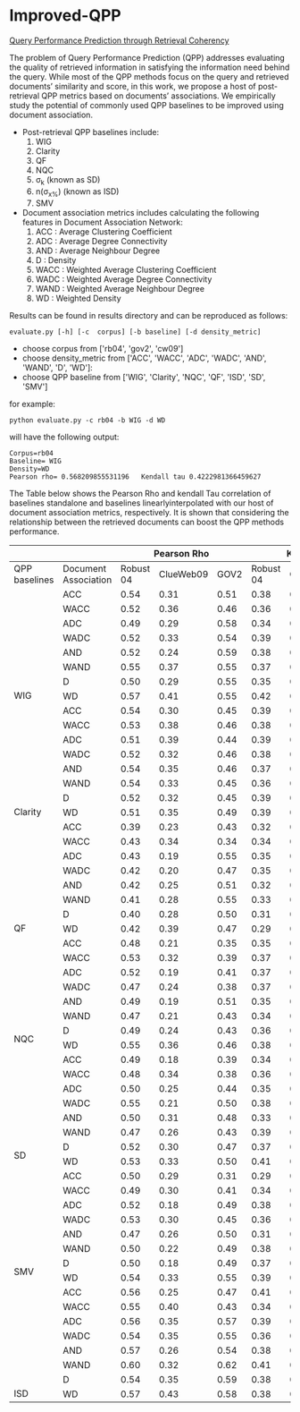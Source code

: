 
# Improved-QPP
[Query Performance Prediction through Retrieval Coherency](https://link.springer.com/content/pdf/10.1007/978-3-030-72240-1_15.pdf)

The problem of Query Performance Prediction (QPP) addresses evaluating the quality of retrieved information in satisfying the information need behind the query. While most of the QPP methods focus on the query and retrieved documents’ similarity and score, in this work, we propose a host of post-retrieval QPP metrics based on documents’ associations. We empirically study the potential of commonly used QPP baselines to be improved using document association. 

- Post-retrieval QPP baselines include:
  1. WIG
  2. Clarity
  3. QF
  4. NQC
  5. σ<sub>k</sub> (known as SD)
  6. n(σ<sub>x%</sub>) (known as ISD)
  7. SMV 
- Document association metrics includes calculating the following features in Document Association Network:
  1. ACC : Average Clustering Coefficient
  2. ADC : Average Degree Connectivity
  3. AND : Average Neighbour Degree
  4. D :  Density
  5. WACC : Weighted Average Clustering Coefficient
  6. WADC : Weighted Average Degree Connectivity
  7. WAND : Weighted Average Neighbour Degree
  8. WD :  Weighted Density
  

 
Results can be found in results directory and can be reproduced as follows: 
```
evaluate.py [-h] [-c  corpus] [-b baseline] [-d density_metric]
```

 - choose corpus from ['rb04', 'gov2', 'cw09']
 - choose density_metric from ['ACC', 'WACC', 'ADC', 'WADC', 'AND', 'WAND', 'D', 'WD']:
 - choose QPP baseline from ['WIG', 'Clarity', 'NQC', 'QF', 'ISD', 'SD', 'SMV']

for example: 

```
python evaluate.py -c rb04 -b WIG -d WD
```

will have the following output:

```
Corpus=rb04
Baseline= WIG
Density=WD
Pearson rho= 0.568209855531196   Kendall tau 0.4222981366459627
```


 The Table below shows the Pearson Rho and kendall Tau correlation of baselines standalone and baselines linearlyinterpolated with our host of document association metrics, respectively. It is shown that considering the relationship between the retrieved documents can boost the QPP methods performance. 


<table class="tg">
<thead>
  <tr>
    <th class="tg-0pky"></th>
    <th class="tg-0pky"></th>
    <th class="tg-c3ow" colspan="3"><span style="font-weight:bold">Pearson Rho</span></th>
    <th class="tg-c3ow" colspan="3"><span style="font-weight:bold">Kendall Tau</span></th>
  </tr>
</thead>
<tbody>
  <tr>
    <td class="tg-0pky">QPP baselines</td>
    <td class="tg-0pky">Document Association</td>
    <td class="tg-0pky">Robust 04</td>
    <td class="tg-0pky">ClueWeb09</td>
    <td class="tg-0pky">GOV2</td>
    <td class="tg-0pky">Robust 04</td>
    <td class="tg-0pky">ClueWeb09</td>
    <td class="tg-0pky">GOV2</td>
  </tr>
    <tr>
    <td class="tg-0pky" rowspan="9"><br><br><br><br><br><br><br><br><br>WIG<br></td>
  </tr>
  <tr>
    <td class="tg-0pky">ACC</td>
    <td class="tg-0pky">0.54</td>
    <td class="tg-0pky">0.31</td>
    <td class="tg-0pky">0.51</td>
    <td class="tg-0pky">0.38</td>
    <td class="tg-0pky">0.23</td>
    <td class="tg-0pky">0.36</td>
  </tr>
  <tr>
    <td class="tg-0pky">WACC</td>
    <td class="tg-4yk9">0.52</td>
    <td class="tg-4yk9">0.36</td>
    <td class="tg-4yk9">0.46</td>
    <td class="tg-4yk9">0.36</td>
    <td class="tg-4yk9">0.24</td>
    <td class="tg-4yk9">0.31</td>
  </tr>
  <tr>
    <td class="tg-0pky">ADC</td>
    <td class="tg-0pky">0.49</td>
    <td class="tg-0pky">0.29</td>
    <td class="tg-0pky">0.58</td>
    <td class="tg-0pky">0.34</td>
    <td class="tg-0pky">0.21</td>
    <td class="tg-0pky">0.39</td>
  </tr>
  <tr>
    <td class="tg-0pky">WADC</td>
    <td class="tg-4yk9">0.52</td>
    <td class="tg-4yk9">0.33</td>
    <td class="tg-4yk9">0.54</td>
    <td class="tg-4yk9">0.39</td>
    <td class="tg-4yk9">0.22</td>
    <td class="tg-4yk9">0.46</td>
  </tr>
  <tr>
    <td class="tg-0pky">AND</td>
    <td class="tg-0pky">0.52</td>
    <td class="tg-0pky">0.24</td>
    <td class="tg-0pky">0.59</td>
    <td class="tg-0pky">0.38</td>
    <td class="tg-0pky">0.16</td>
    <td class="tg-0pky">0.46</td>
  </tr>
  <tr>
    <td class="tg-0pky">WAND</td>
    <td class="tg-4yk9">0.55</td>
    <td class="tg-4yk9">0.37</td>
    <td class="tg-4yk9">0.55</td>
    <td class="tg-4yk9">0.37</td>
    <td class="tg-w262">0.25</td>
    <td class="tg-4yk9">0.42</td>
  </tr>
  <tr>
    <td class="tg-0pky">D</td>
    <td class="tg-0pky">0.50</td>
    <td class="tg-0pky">0.29</td>
    <td class="tg-0pky">0.55</td>
    <td class="tg-0pky">0.35</td>
    <td class="tg-0pky">0.19</td>
    <td class="tg-0pky">0.41</td>
  </tr>
  <tr>
    <td class="tg-0pky">WD</td>
    <td class="tg-0pky">0.57</td>
    <td class="tg-0pky">0.41</td>
    <td class="tg-0pky">0.55</td>
    <td class="tg-0pky">0.42</td>
    <td class="tg-0pky">0.24</td>
    <td class="tg-0pky">0.42</td>
  </tr>
  <tr>
    <td class="tg-0pky" rowspan="9"><br><br><br><br><br><br><br><br><br>Clarity<br></td>
  </tr>
  <tr>
    <td class="tg-0pky">ACC</td>
    <td class="tg-0pky">0.54</td>
    <td class="tg-0pky">0.30</td>
    <td class="tg-0pky">0.45</td>
    <td class="tg-0pky">0.39</td>
    <td class="tg-0pky">0.22</td>
    <td class="tg-0pky">0.32</td>
  </tr>
  <tr>
    <td class="tg-0pky">WACC</td>
    <td class="tg-4yk9">0.53</td>
    <td class="tg-4yk9">0.38</td>
    <td class="tg-4yk9">0.46</td>
    <td class="tg-4yk9">0.38</td>
    <td class="tg-4yk9">0.19</td>
    <td class="tg-4yk9">0.33</td>
  </tr>
  <tr>
    <td class="tg-0pky">ADC</td>
    <td class="tg-0pky">0.51</td>
    <td class="tg-0pky">0.39</td>
    <td class="tg-0pky">0.44</td>
    <td class="tg-0pky">0.39</td>
    <td class="tg-0pky">0.27</td>
    <td class="tg-0pky">0.32</td>
  </tr>
  <tr>
    <td class="tg-0pky">WADC</td>
    <td class="tg-4yk9">0.52</td>
    <td class="tg-4yk9">0.32</td>
    <td class="tg-4yk9">0.46</td>
    <td class="tg-4yk9">0.38</td>
    <td class="tg-4yk9">0.21</td>
    <td class="tg-4yk9">0.30</td>
  </tr>
  <tr>
    <td class="tg-0pky">AND</td>
    <td class="tg-0pky">0.54</td>
    <td class="tg-0pky">0.35</td>
    <td class="tg-0pky">0.46</td>
    <td class="tg-0pky">0.37</td>
    <td class="tg-0pky">0.20</td>
    <td class="tg-0pky">0.29</td>
  </tr>
  <tr>
    <td class="tg-0pky">WAND</td>
    <td class="tg-4yk9">0.54</td>
    <td class="tg-4yk9">0.33</td>
    <td class="tg-4yk9">0.45</td>
    <td class="tg-4yk9">0.36</td>
    <td class="tg-4yk9">0.17</td>
    <td class="tg-4yk9">0.28</td>
  </tr>
  <tr>
    <td class="tg-0pky">D</td>
    <td class="tg-0pky">0.52</td>
    <td class="tg-0pky">0.32</td>
    <td class="tg-0pky">0.45</td>
    <td class="tg-0pky">0.39</td>
    <td class="tg-0pky">0.25</td>
    <td class="tg-0pky">0.32</td>
  </tr>
  <tr>
    <td class="tg-0pky">WD</td>
    <td class="tg-0pky">0.51</td>
    <td class="tg-0pky">0.35</td>
    <td class="tg-0pky">0.49</td>
    <td class="tg-0pky">0.39</td>
    <td class="tg-0pky">0.21</td>
    <td class="tg-0pky">0.34</td>
  </tr>
  <tr>
    <td class="tg-0pky" rowspan="9"><br><br><br><br><br><br><br><br><br>QF<br></td>
  </tr>
  <tr>
    <td class="tg-0pky">ACC</td>
    <td class="tg-0pky">0.39</td>
    <td class="tg-0pky">0.23</td>
    <td class="tg-0pky">0.43</td>
    <td class="tg-0pky">0.32</td>
    <td class="tg-0pky">0.14</td>
    <td class="tg-0pky">0.30</td>
  </tr>
  <tr>
    <td class="tg-0pky">WACC</td>
    <td class="tg-4yk9">0.43</td>
    <td class="tg-4yk9">0.34</td>
    <td class="tg-4yk9">0.34</td>
    <td class="tg-4yk9">0.34</td>
    <td class="tg-4yk9">0.21</td>
    <td class="tg-4yk9">0.27</td>
  </tr>
  <tr>
    <td class="tg-0pky">ADC</td>
    <td class="tg-0pky">0.43</td>
    <td class="tg-0pky">0.19</td>
    <td class="tg-0pky">0.55</td>
    <td class="tg-0pky">0.35</td>
    <td class="tg-0pky">0.17</td>
    <td class="tg-0pky">0.38</td>
  </tr>
  <tr>
    <td class="tg-0pky">WADC</td>
    <td class="tg-4yk9">0.42</td>
    <td class="tg-4yk9">0.20</td>
    <td class="tg-4yk9">0.47</td>
    <td class="tg-4yk9">0.35</td>
    <td class="tg-4yk9">0.14</td>
    <td class="tg-4yk9">0.36</td>
  </tr>
  <tr>
    <td class="tg-0pky">AND</td>
    <td class="tg-0pky">0.42</td>
    <td class="tg-0pky">0.25</td>
    <td class="tg-0pky">0.51</td>
    <td class="tg-0pky">0.32</td>
    <td class="tg-0pky">0.17</td>
    <td class="tg-0pky">0.37</td>
  </tr>
  <tr>
    <td class="tg-0pky">WAND</td>
    <td class="tg-4yk9">0.41</td>
    <td class="tg-4yk9">0.28</td>
    <td class="tg-4yk9">0.55</td>
    <td class="tg-4yk9">0.33</td>
    <td class="tg-4yk9">0.17</td>
    <td class="tg-4yk9">0.42</td>
  </tr>
  <tr>
    <td class="tg-0pky">D</td>
    <td class="tg-0pky">0.40</td>
    <td class="tg-0pky">0.28</td>
    <td class="tg-0pky">0.50</td>
    <td class="tg-0pky">0.31</td>
    <td class="tg-0pky">0.15</td>
    <td class="tg-0pky">0.36</td>
  </tr>
  <tr>
    <td class="tg-0pky">WD</td>
    <td class="tg-0pky">0.42</td>
    <td class="tg-0pky">0.39</td>
    <td class="tg-0pky">0.47</td>
    <td class="tg-0pky">0.29</td>
    <td class="tg-0pky">0.24</td>
    <td class="tg-0pky">0.31</td>
  </tr>
  <tr>
    <td class="tg-0pky" rowspan="9"><br><br><br><br><br><br><br><br>NQC</td>
  </tr>
  <tr>
    <td class="tg-0pky">ACC</td>
    <td class="tg-0pky">0.48</td>
    <td class="tg-0pky">0.21</td>
    <td class="tg-0pky">0.35</td>
    <td class="tg-0pky">0.35</td>
    <td class="tg-0pky">0.17</td>
    <td class="tg-0pky">0.27</td>
  </tr>
  <tr>
    <td class="tg-0pky">WACC</td>
    <td class="tg-0pky">0.53</td>
    <td class="tg-0pky">0.32</td>
    <td class="tg-0pky">0.39</td>
    <td class="tg-0pky">0.37</td>
    <td class="tg-0pky">0.25</td>
    <td class="tg-0pky">0.30</td>
  </tr>
  <tr>
    <td class="tg-0pky">ADC</td>
    <td class="tg-0pky">0.52</td>
    <td class="tg-0pky">0.19</td>
    <td class="tg-0pky">0.41</td>
    <td class="tg-0pky">0.37</td>
    <td class="tg-0pky">0.18</td>
    <td class="tg-0pky">0.29</td>
  </tr>
  <tr>
    <td class="tg-0pky">WADC</td>
    <td class="tg-0pky">0.47</td>
    <td class="tg-0pky">0.24</td>
    <td class="tg-0pky">0.38</td>
    <td class="tg-0pky">0.37</td>
    <td class="tg-0pky">0.19</td>
    <td class="tg-0pky">0.24</td>
  </tr>
  <tr>
    <td class="tg-0pky">AND</td>
    <td class="tg-0pky">0.49</td>
    <td class="tg-0pky">0.19</td>
    <td class="tg-0pky">0.51</td>
    <td class="tg-0pky">0.35</td>
    <td class="tg-0pky">0.15</td>
    <td class="tg-0pky">0.36</td>
  </tr>
  <tr>
    <td class="tg-0pky">WAND</td>
    <td class="tg-4yk9">0.47</td>
    <td class="tg-4yk9">0.21</td>
    <td class="tg-4yk9">0.43</td>
    <td class="tg-4yk9">0.34</td>
    <td class="tg-4yk9">0.15</td>
    <td class="tg-4yk9">0.30</td>
  </tr>
  <tr>
    <td class="tg-0pky">D</td>
    <td class="tg-0pky">0.49</td>
    <td class="tg-0pky">0.24</td>
    <td class="tg-0pky">0.43</td>
    <td class="tg-0pky">0.36</td>
    <td class="tg-0pky">0.15</td>
    <td class="tg-0pky">0.27</td>
  </tr>
  <tr>
    <td class="tg-0pky">WD</td>
    <td class="tg-0pky">0.55</td>
    <td class="tg-0pky">0.36</td>
    <td class="tg-0pky">0.46</td>
    <td class="tg-0pky">0.38</td>
    <td class="tg-0pky">0.22</td>
    <td class="tg-0pky">0.39</td>
  </tr>
  <tr>
    <td class="tg-0pky" rowspan="9"><br><br><br><br><br><br><br><br>SD<br></td>
  </tr>
  <tr>
    <td class="tg-0pky">ACC</td>
    <td class="tg-0pky">0.49</td>
    <td class="tg-0pky">0.18</td>
    <td class="tg-0pky">0.39</td>
    <td class="tg-0pky">0.34</td>
    <td class="tg-0pky">0.12</td>
    <td class="tg-0pky">0.28</td>
  </tr>
  <tr>
    <td class="tg-0pky">WACC</td>
    <td class="tg-4yk9">0.48</td>
    <td class="tg-4yk9">0.34</td>
    <td class="tg-4yk9">0.38</td>
    <td class="tg-4yk9">0.36</td>
    <td class="tg-4yk9">0.16</td>
    <td class="tg-4yk9">0.27</td>
  </tr>
  <tr>
    <td class="tg-0pky">ADC</td>
    <td class="tg-0pky">0.50</td>
    <td class="tg-0pky">0.25</td>
    <td class="tg-0pky">0.44</td>
    <td class="tg-0pky">0.35</td>
    <td class="tg-0pky">0.15</td>
    <td class="tg-0pky">0.34</td>
  </tr>
  <tr>
    <td class="tg-0pky">WADC</td>
    <td class="tg-4yk9">0.55</td>
    <td class="tg-4yk9">0.21</td>
    <td class="tg-4yk9">0.50</td>
    <td class="tg-4yk9">0.38</td>
    <td class="tg-4yk9">0.18</td>
    <td class="tg-4yk9">0.33</td>
  </tr>
  <tr>
    <td class="tg-0pky">AND</td>
    <td class="tg-0pky">0.50</td>
    <td class="tg-0pky">0.31</td>
    <td class="tg-0pky">0.48</td>
    <td class="tg-0pky">0.33</td>
    <td class="tg-0pky">0.23</td>
    <td class="tg-0pky">0.35</td>
  </tr>
  <tr>
    <td class="tg-0pky">WAND</td>
    <td class="tg-4yk9">0.47</td>
    <td class="tg-4yk9">0.26</td>
    <td class="tg-4yk9">0.43</td>
    <td class="tg-4yk9">0.39</td>
    <td class="tg-4yk9">0.18</td>
    <td class="tg-4yk9">0.30</td>
  </tr>
  <tr>
    <td class="tg-0pky">D</td>
    <td class="tg-0pky">0.52</td>
    <td class="tg-0pky">0.30</td>
    <td class="tg-0pky">0.47</td>
    <td class="tg-0pky">0.37</td>
    <td class="tg-0pky">0.19</td>
    <td class="tg-0pky">0.34</td>
  </tr>
  <tr>
    <td class="tg-0pky">WD</td>
    <td class="tg-0pky">0.53</td>
    <td class="tg-0pky">0.33</td>
    <td class="tg-0pky">0.50</td>
    <td class="tg-0pky">0.41</td>
    <td class="tg-0pky">0.22</td>
    <td class="tg-0pky">0.36</td>
  </tr>
  <tr>
    <td class="tg-0pky" rowspan="9"><br><br><br><br><br><br><br><br>SMV</td>
  </tr>
  <tr>
    <td class="tg-0pky">ACC</td>
    <td class="tg-0pky">0.50</td>
    <td class="tg-0pky">0.29</td>
    <td class="tg-0pky">0.31</td>
    <td class="tg-0pky">0.29</td>
    <td class="tg-0pky">0.22</td>
    <td class="tg-0pky">0.21</td>
  </tr>
  <tr>
    <td class="tg-0pky">WACC</td>
    <td class="tg-4yk9">0.49</td>
    <td class="tg-4yk9">0.30</td>
    <td class="tg-4yk9">0.41</td>
    <td class="tg-4yk9">0.34</td>
    <td class="tg-4yk9">0.17</td>
    <td class="tg-4yk9">0.29</td>
  </tr>
  <tr>
    <td class="tg-0pky">ADC</td>
    <td class="tg-0pky">0.52</td>
    <td class="tg-0pky">0.18</td>
    <td class="tg-0pky">0.49</td>
    <td class="tg-0pky">0.38</td>
    <td class="tg-0pky">0.16</td>
    <td class="tg-0pky">0.34</td>
  </tr>
  <tr>
    <td class="tg-0pky">WADC</td>
    <td class="tg-4yk9">0.53</td>
    <td class="tg-4yk9">0.30</td>
    <td class="tg-4yk9">0.45</td>
    <td class="tg-4yk9">0.36</td>
    <td class="tg-4yk9">0.22</td>
    <td class="tg-4yk9">0.37</td>
  </tr>
  <tr>
    <td class="tg-0pky">AND</td>
    <td class="tg-0pky">0.47</td>
    <td class="tg-0pky">0.26</td>
    <td class="tg-0pky">0.50</td>
    <td class="tg-0pky">0.31</td>
    <td class="tg-0pky">0.13</td>
    <td class="tg-0pky">0.35</td>
  </tr>
  <tr>
    <td class="tg-0pky">WAND</td>
    <td class="tg-4yk9">0.50</td>
    <td class="tg-4yk9">0.22</td>
    <td class="tg-4yk9">0.49</td>
    <td class="tg-4yk9">0.38</td>
    <td class="tg-4yk9">0.13</td>
    <td class="tg-4yk9">0.39</td>
  </tr>
  <tr>
    <td class="tg-0pky">D</td>
    <td class="tg-0pky">0.50</td>
    <td class="tg-0pky">0.18</td>
    <td class="tg-0pky">0.49</td>
    <td class="tg-0pky">0.37</td>
    <td class="tg-0pky">0.13</td>
    <td class="tg-0pky">0.34</td>
  </tr>
  <tr>
    <td class="tg-0pky">WD</td>
    <td class="tg-0pky">0.54</td>
    <td class="tg-0pky">0.33</td>
    <td class="tg-0pky">0.55</td>
    <td class="tg-0pky">0.39</td>
    <td class="tg-0pky">0.29</td>
    <td class="tg-0pky">0.37</td>
  </tr>
  <tr>
    <td class="tg-0pky" rowspan="9"><br><br><br><br><br><br><br><br><br>ISD<br></td>
  </tr>
  <tr>
    <td class="tg-0pky">ACC</td>
    <td class="tg-0pky">0.56</td>
    <td class="tg-0pky">0.25</td>
    <td class="tg-0pky">0.47</td>
    <td class="tg-0pky">0.41</td>
    <td class="tg-0pky">0.21</td>
    <td class="tg-0pky">0.33</td>
  </tr>
  <tr>
    <td class="tg-0pky">WACC</td>
    <td class="tg-4yk9">0.55</td>
    <td class="tg-bhur">0.40</td>
    <td class="tg-4yk9">0.43</td>
    <td class="tg-4yk9">0.34</td>
    <td class="tg-bhur">0.25</td>
    <td class="tg-4yk9">0.33</td>
  </tr>
  <tr>
    <td class="tg-0pky">ADC</td>
    <td class="tg-0pky">0.56</td>
    <td class="tg-0pky">0.35</td>
    <td class="tg-0pky">0.57</td>
    <td class="tg-0pky">0.39</td>
    <td class="tg-0pky">0.21</td>
    <td class="tg-0pky">0.38</td>
  </tr>
  <tr>
    <td class="tg-0pky">WADC</td>
    <td class="tg-4yk9">0.54</td>
    <td class="tg-4yk9">0.35</td>
    <td class="tg-4yk9">0.55</td>
    <td class="tg-4yk9">0.36</td>
    <td class="tg-4yk9">0.21</td>
    <td class="tg-4yk9">0.43</td>
  </tr>
  <tr>
    <td class="tg-0pky">AND</td>
    <td class="tg-0pky">0.57</td>
    <td class="tg-0pky">0.26</td>
    <td class="tg-0pky">0.54</td>
    <td class="tg-0pky">0.38</td>
    <td class="tg-0pky">0.19</td>
    <td class="tg-0pky">0.42</td>
  </tr>
  <tr>
    <td class="tg-0pky">WAND</td>
    <td class="tg-bhur">0.60</td>
    <td class="tg-4yk9">0.32</td>
    <td class="tg-bhur">0.62</td>
    <td class="tg-bhur">0.41</td>
    <td class="tg-4yk9">0.19</td>
    <td class="tg-bhur">0.47</td>
  </tr>
  <tr>
    <td class="tg-0pky">D</td>
    <td class="tg-0pky">0.54</td>
    <td class="tg-0pky">0.35</td>
    <td class="tg-0pky">0.59</td>
    <td class="tg-0pky">0.38</td>
    <td class="tg-0pky">0.19</td>
    <td class="tg-0pky">0.42</td>
  </tr>
  <tr>
    <td class="tg-0pky">WD</td>
    <td class="tg-0pky">0.57</td>
    <td class="tg-0pky">0.43</td>
    <td class="tg-0pky">0.58</td>
    <td class="tg-0pky">0.38</td>
    <td class="tg-0pky">0.27</td>
    <td class="tg-0pky">0.45</td>
  </tr>
</tbody>
</table>
